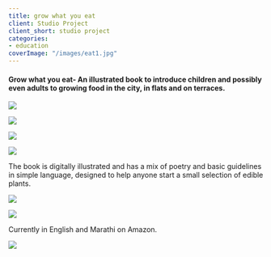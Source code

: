 ```yaml
---
title: grow what you eat
client: Studio Project
client_short: studio project
categories:
- education
coverImage: "/images/eat1.jpg"
---
```


#### Grow what you eat- An illustrated book to introduce children and possibly even adults to growing food in the city, in flats and on terraces. 
![]({{site.baseurl}}/images/eat1.jpg)

![]({{site.baseurl}}/images/eat8.jpg)

![]({{site.baseurl}}/images/eat4.jpg)

![]({{site.baseurl}}/images/eat7.jpg)

The book is digitally illustrated and has a mix of poetry and basic guidelines in simple language, designed to help anyone start a small selection of edible plants. 

![]({{site.baseurl}}/images/eat3.jpg)



![]({{site.baseurl}}/images/eat2.jpg)

Currently in English and Marathi on Amazon.

![]({{site.baseurl}}/images/eat5.jpg)
